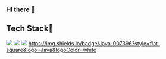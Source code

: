 ### Hi there 👋



Tech Stack📒
------------

<img src="https://img.shields.io/badge/Javascript-ffb13b?style=for-the-badge&logo=javascript&logoColor=black"/></a>
<img src="https://img.shields.io/badge/HTML-E34F26?style=for-the-badge&logo=HTML5&logoColor=white"/></a>
<img src="https://img.shields.io/badge/Firebase-FFCA28?style=for-the-badge&logo=Firebase&logoColor=black"/></a>
https://img.shields.io/badge/Java-007396?style=flat-square&logo=Java&logoColor=white


<!--
<img src="https://img.shields.io/badge/표시할이름-색상?style=for-the-badge&logo=기술스택아이콘&logoColor=white">
-->

